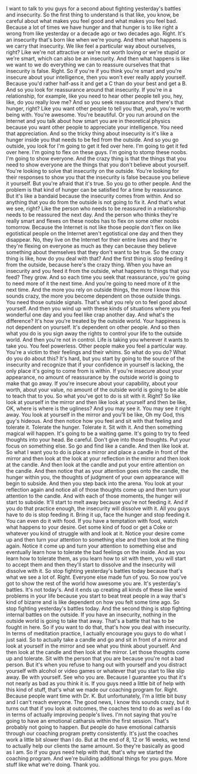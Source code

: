  I want to talk to you guys for a second about fighting yesterday's battles and insecurity. So the first thing to understand is that like, you know, be careful about what makes you feel good and what makes you feel bad. Because a lot of times we have hunger and that hunger is to like right a wrong from like yesterday or a decade ago or two decades ago. Right. It's an insecurity that's born like when we're young. And then what happens is we carry that insecurity. We like feel a particular way about ourselves, right? Like we're not attractive or we're not worth loving or we're stupid or we're smart, which can also be an insecurity. And then what happens is like we want to we do everything we can to reassure ourselves that that insecurity is false. Right. So if you're if you think you're smart and you're insecure about your intelligence, then you won't ever really apply yourself. Because you'd rather half-ass it and get a C than do your best and get a B. And so you look for reassurance around that insecurity. If you're in a relationship, for example, like you need to hear other people tell you, hey, like, do you really love me? And so you seek reassurance and there's that hunger, right? Like you want other people to tell you that, yeah, you're worth being with. You're awesome. You're beautiful. Or you run around on the Internet and you talk about how smart you are in theoretical physics because you want other people to appreciate your intelligence. You need that appreciation. And so the tricky thing about insecurity is it's like a hunger inside you that needs to be fed from the outside. And so you go outside, you look for I'm going to get it fed over here. I'm going to get it fed over here. I'm going to flex on these guys. I'm going to stomp these noobs. I'm going to show everyone. And the crazy thing is that the things that you need to show everyone are the things that you don't believe about yourself. You're looking to solve that insecurity on the outside. You're looking for their responses to show you that the insecurity is false because you believe it yourself. But you're afraid that it's true. So you go to other people. And the problem is that kind of hunger can be satisfied for a time by reassurance. But it's like a bandaid because the insecurity comes from within. And so anything that you do from the outside is not going to fix it. And that's what we see, right? Like the person who needs to be reassured in a relationship needs to be reassured the next day. And the person who thinks they're really smart and flexes on these noobs has to flex on some other noobs tomorrow. Because the Internet is not like those people don't flex on like egotistical people on the Internet aren't egotistical one day and then they disappear. No, they live on the Internet for their entire lives and they're they're flexing on everyone as much as they can because they believe something about themselves that they don't want to be true. So the crazy thing is like, how do you deal with that? And the first thing is stop feeding it from the outside, because here's the crazy thing. When you have an insecurity and you feed it from the outside, what happens to things that you feed? They grow. And so each time you seek that reassurance, you're going to need more of it the next time. And you're going to need more of it the next time. And the more you rely on outside things, the more I know this sounds crazy, the more you become dependent on those outside things. You need those outside signals. That's what you rely on to feel good about yourself. And then you wind up with these kinds of situations where you feel wonderful one day and you feel like crap another day. And what's the difference? It's how you're treated by the outside world. Your happiness is not dependent on yourself. It's dependent on other people. And so then what you do is you sign away the rights to control your life to the outside world. And then you're not in control. Life is taking you wherever it wants to take you. You feel powerless. Other people make you feel a particular way. You're a victim to their feelings and their whims. So what do you do? What do you do about this? It's hard, but you start by going to the source of the insecurity and recognize that if your confidence in yourself is lacking, the only place it's going to come from is within. If you're insecure about your appearance, no amount of reassurance by the outside world is going to make that go away. If you're insecure about your capability, about your worth, about your value, no amount of the outside world is going to be able to teach that to you. So what you've got to do is sit with it. Right? So like look at yourself in the mirror and then like look at yourself and then be like, OK, where is where is the ugliness? And you may see it. You may see it right away. You look at yourself in the mirror and you'll be like, Oh my God, this guy's hideous. And then notice how you feel and sit with that feeling and tolerate it. Tolerate the hunger. Tolerate it. Sit with it. And then something magical will happen. It's going to be a waiting game. It's going to try to feed thoughts into your head. Be careful. Don't give into those thoughts. Put your focus on something else. So go and find like a candle. And then like look at. So what I want you to do is place a mirror and place a candle in front of the mirror and then look at the look at your reflection in the mirror and then look at the candle. And then look at the candle and put your entire attention on the candle. And then notice that as your attention goes onto the candle, the hunger within you, the thoughts of judgment of your own appearance will begin to subside. And then you step back into the arena. You look at your reflection again and notice all of those thoughts come up and then turn your attention to the candle. And with each of those moments, the hunger will start to subside. It'll start to melt away because you're not feeding it. And if you do that practice enough, the insecurity will dissolve with it. All you guys have to do is stop feeding it. Bring it up, face the hunger and stop feeding it. You can even do it with food. If you have a temptation with food, watch what happens to your desire. Get some kind of food or get a Coke or whatever you kind of struggle with and look at it. Notice your desire come up and then turn your attention to something else and then look at the thing again. Notice it come up and turn your attention to something else and eventually learn how to tolerate the bad feelings on the inside. And as you learn how to tolerate them, as you learn how to sit with them, you will start to accept them and then they'll start to dissolve and the insecurity will dissolve with it. So stop fighting yesterday's battles today because that's what we see a lot of. Right. Everyone else made fun of you. So now you've got to show the rest of the world how awesome you are. It's yesterday's battles. It's not today's. And it ends up creating all kinds of these like weird problems in your life because you start to beat treat people in a way that's kind of bizarre and is like dependent on how you felt some time ago. So stop fighting yesterday's battles today. And the second thing is stop fighting internal battles on the outside. If you have an insecurity, nothing in the outside world is going to take that away. That's a battle that has to be fought in here. So if you want to do that, that's how you deal with insecurity. In terms of meditation practice, I actually encourage you guys to do what I just said. So to actually take a candle and go and sit in front of a mirror and look at yourself in the mirror and see what you think about yourself. And then look at the candle and then look at the mirror. Let those thoughts come up and tolerate. Sit with the person that you are because you're not a bad person. But it's when you refuse to hang out with yourself and you distract yourself with alcohol or video games or whatever that you start to like slip away. Be with yourself. See who you are. Because I guarantee you that it's not nearly as bad as you think it is. If you guys need a little bit of help with this kind of stuff, that's what we made our coaching program for. Right. Because people want time with Dr. K. But unfortunately, I'm a little bit busy and I can't reach everyone. The good news, I know this sounds crazy, but it turns out that if you look at outcomes, the coaches tend to do as well as I do in terms of actually improving people's lives. I'm not saying that you're going to have an emotional catharsis within the first session. That's probably not going to happen. But people do have emotional catharsis through our coaching program pretty consistently. It's just the coaches work a little bit slower than I do. But at the end of 8, 12 or 16 weeks, we tend to actually help our clients the same amount. So they're basically as good as I am. So if you guys need help with that, that's why we started the coaching program. And we're building additional things for you guys. More stuff like what we're doing. Thank you.